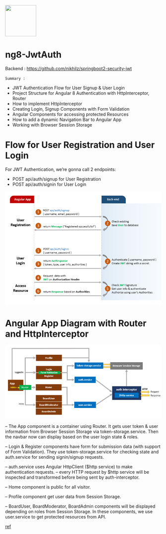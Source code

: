 <img src="https://raw.githubusercontent.com/nikhilz/ng8-myEMS/master/src/assets/images/logo-small.jpg" width="100" height="100">

# ng8-JwtAuth

Backend : https://github.com/nikhilz/springboot2-security-jwt
 
 `Summary :`

* JWT Authentication Flow for User Signup & User Login
* Project Structure for Angular 8 Authentication with HttpInterceptor, Router
* How to implement HttpInterceptor
* Creating Login, Signup Components with Form Validation
* Angular Components for accessing protected Resources
* How to add a dynamic Navigation Bar to Angular App
* Working with Browser Session Storage


# Flow for User Registration and User Login
For JWT Authentication, we’re gonna call 2 endpoints:

* POST api/auth/signup for User Registration
* POST api/auth/signin for User Login

<img src="https://github.com/nikhilz/ng8-JwtAuth-Frontend/blob/master/src/assets/images/angular-8-jwt-authentication-flow.png">


# Angular App Diagram with Router and HttpInterceptor

<img src="https://github.com/nikhilz/ng8-JwtAuth-Frontend/blob/master/src/assets/images/angular-8-jwt-authentication-overview.png">

– The App component is a container using Router. It gets user token & user information from Browser Session Storage via token-storage.service. Then the navbar now can display based on the user login state & roles.

– Login & Register components have form for submission data (with support of Form Validation). They use token-storage.service for checking state and auth.service for sending signin/signup requests.

– auth.service uses Angular HttpClient ($http service) to make authentication requests.
– every HTTP request by $http service will be inspected and transformed before being sent by auth-interceptor.

– Home component is public for all visitor.

– Profile component get user data from Session Storage.

– BoardUser, BoardModerator, BoardAdmin components will be displayed depending on roles from Session Storage. In these components, we use user.service to get protected resources from API.

[ref](https://bezkoder.com/angular-jwt-authentication/)
